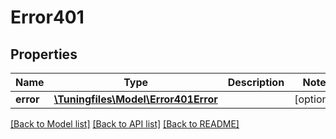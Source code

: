 # Error401

## Properties
Name | Type | Description | Notes
------------ | ------------- | ------------- | -------------
**error** | [**\Tuningfiles\Model\Error401Error**](Error401Error.md) |  | [optional] 

[[Back to Model list]](../README.md#documentation-for-models) [[Back to API list]](../README.md#documentation-for-api-endpoints) [[Back to README]](../README.md)

